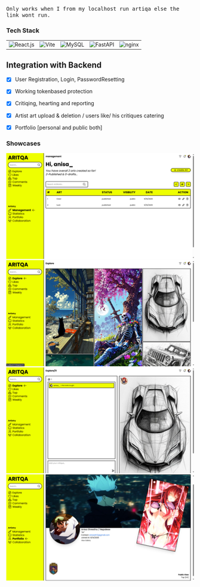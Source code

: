 <samp>Only works when I from my localhost run artiqa else the link wont run.</samp>


### Tech Stack
<table>
  <tr>
    <td><img src="https://cdn.jsdelivr.net/gh/devicons/devicon/icons/react/react-original-wordmark.svg" alt="React.js" width="80" /></td>
    <td><img src="https://cdn.jsdelivr.net/gh/devicons/devicon/icons/vitejs/vitejs-original.svg" alt="Vite" width="80" /></td>
    <td><img src="https://cdn.jsdelivr.net/gh/devicons/devicon/icons/mysql/mysql-original-wordmark.svg" alt="MySQL" width="80" /></td>
    <td><img src="https://cdn.jsdelivr.net/gh/devicons/devicon/icons/fastapi/fastapi-original-wordmark.svg" alt="FastAPI" width="80" /></td>
    <td><img src="https://cdn.jsdelivr.net/gh/devicons/devicon@latest/icons/nginx/nginx-original.svg"  alt="nginx" width="80"/></td>
          
  </tr>
</table>

## Integration with Backend
- [x] User Registration, Login, PasswordResetting
- [x] Working tokenbased protection
- [x] Critiqing, hearting and reporting
- [x] Artist art upload & deletion / users like/ his critiques catering
- [x] Portfolio [personal and public both]



### Showcases
![userdashboard](public/Showcases/dashboard_user.png)
![explore](public/Showcases/explore.png)
![individualpost](public/Showcases/individual.png)
![portfolio](public/Showcases/portfolio.png)